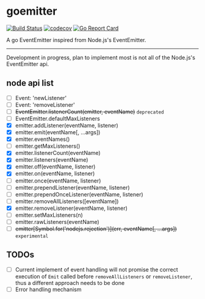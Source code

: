 # goemitter

[![Build Status](https://travis-ci.org/ShadyZOZ/goemitter.svg?branch=master)](https://travis-ci.org/ShadyZOZ/goemitter)
[![codecov](https://codecov.io/gh/ShadyZOZ/goemitter/branch/master/graph/badge.svg)](https://codecov.io/gh/ShadyZOZ/goemitter)
[![Go Report Card](https://goreportcard.com/badge/github.com/ShadyZOZ/goemitter)](https://goreportcard.com/report/github.com/ShadyZOZ/goemitter)

A go EventEmitter inspired from Node.js's EventEmitter.

---

Development in progress, plan to implement most is not all of the Node.js's EventEmitter api.

## node api list

- [ ] Event: 'newListener'
- [ ] Event: 'removeListener'
- [ ] ~~EventEmitter.listenerCount(emitter, eventName)~~ `deprecated`
- [ ] EventEmitter.defaultMaxListeners
- [x] emitter.addListener(eventName, listener)
- [x] emitter.emit(eventName[, ...args])
- [x] emitter.eventNames()
- [ ] emitter.getMaxListeners()
- [x] emitter.listenerCount(eventName)
- [x] emitter.listeners(eventName)
- [x] emitter.off(eventName, listener)
- [x] emitter.on(eventName, listener)
- [ ] emitter.once(eventName, listener)
- [ ] emitter.prependListener(eventName, listener)
- [ ] emitter.prependOnceListener(eventName, listener)
- [ ] emitter.removeAllListeners([eventName])
- [x] emitter.removeListener(eventName, listener)
- [ ] emitter.setMaxListeners(n)
- [ ] emitter.rawListeners(eventName)
- [ ] ~~emitter\[Symbol.for('nodejs.rejection')\](err, eventName[, ...args])~~ `experimental`

## TODOs

- [ ] Current implement of event handling will not promise the correct execution of `Emit` called before `removeAllListeners` or `removeListener`, thus a different approach needs to be done
- [ ] Error handling mechanism
